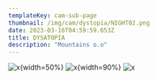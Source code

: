 ```yaml
---
templateKey: cam-sub-page
thumbnail: /img/cam/dystopia/NIGHT02.png
date: 2023-03-16T04:59:59.653Z
title: DYSATOPIA 
description: "Mountains o.o"
---
```



![x](/img/cam/dystopia/NIGHT01.png){width=50%}
![x](/img/cam/dystopia/NIGHT02.png){width=90%}
![x](/img/cam/dystopia/NIGHT03.png)

